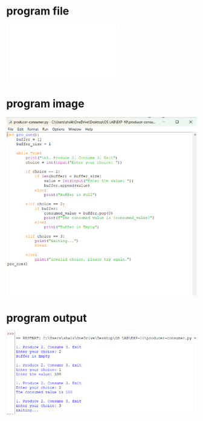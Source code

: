 # program file
![program file](producer-consumer.py)

# program image
![program image](producer-consumer_program.png)

# program output
![program output](producer-consumer_output.png)
